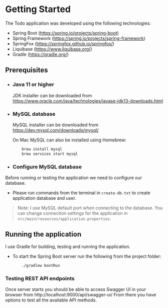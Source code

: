 # Getting Started

The Todo application was developed using the following technologies: 
    
* Spring Boot (https://spring.io/projects/spring-boot) 
* Spring Framework (https://spring.io/projects/spring-framework)
* SpringFox (https://springfox.github.io/springfox/)
* Liquibase (https://www.liquibase.org/)
* Gradle (https://gradle.org/)

## Prerequisites

* ### Java 11 or higher

    JDK installer can be downloaded from https://www.oracle.com/java/technologies/javase-jdk13-downloads.html

* ### MySQL database

    MySQL installer can be downloaded from https://dev.mysql.com/downloads/mysql/

    On Mac MySQL can also be installed using Homebrew:
    ```bash
        brew install mysql
        brew services start mysql
    ```

* ### Configure MySQL database

Before running or testing the application we need to configure our database.
* Please run commands from the terminal in `create-db.txt` to create application database and user.

> Note: I use MySQL default port when connecting to the database. 
> You can change connection settings for the application in `src/main/resources/application.properties`.

## Running the application

I use Gradle for building, testing and running the application.

* To start the Spring Boot server run the following from the project folder:
    ```bash
        ./gradlew bootRun
    ```
### Testing REST API endpoints 

Once server starts you should be able to access Swagger UI in your browser from http://localhost:9000/api/swagger-ui/
From there you have options to test all the available API methods.
